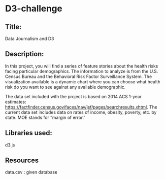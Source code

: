 # D3-challenge

## Title:
Data Journalism and D3

## Description:
In this project, you will find a series of feature stories about the health risks facing particular demographics. The information to analyze is from the U.S. Census Bureau
and the Behavioral Risk Factor Surveillance System. The visualization available is a dynamic chart where you can choose what health risk do you want to see against any
available demographic.                                                                                                                                            

The data set included with the project is based on 2014 ACS 1-year estimates: https://factfinder.census.gov/faces/nav/jsf/pages/searchresults.xhtml. 
The current data set includes data on rates of income, obesity, poverty, etc. by state. MOE stands for “margin of error.”

## Libraries used: 
d3.js

## Resources
data.csv : given database 
